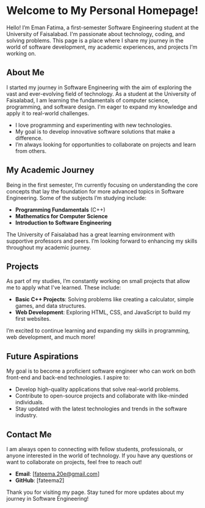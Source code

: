 # Welcome to My Personal Homepage!

Hello! I’m Eman Fatima, a first-semester Software Engineering student at the University of Faisalabad. I'm passionate about technology, coding, and solving problems. This page is a place where I share my journey in the world of software development, my academic experiences, and projects I’m working on.

## About Me

I started my journey in Software Engineering with the aim of exploring the vast and ever-evolving field of technology. As a student at the University of Faisalabad, I am learning the fundamentals of computer science, programming, and software design. I'm eager to expand my knowledge and apply it to real-world challenges.

- I love programming and experimenting with new technologies.
- My goal is to develop innovative software solutions that make a difference.
- I’m always looking for opportunities to collaborate on projects and learn from others.

## My Academic Journey

Being in the first semester, I’m currently focusing on understanding the core concepts that lay the foundation for more advanced topics in Software Engineering. Some of the subjects I’m studying include:
- **Programming Fundamentals** (C++)
- **Mathematics for Computer Science**
- **Introduction to Software Engineering**

The University of Faisalabad has a great learning environment with supportive professors and peers. I’m looking forward to enhancing my skills throughout my academic journey.

## Projects

As part of my studies, I’m constantly working on small projects that allow me to apply what I've learned. These include:
- **Basic C++ Projects**: Solving problems like creating a calculator, simple games, and data structures.
- **Web Development**: Exploring HTML, CSS, and JavaScript to build my first websites.


I’m excited to continue learning and expanding my skills in programming, web development, and much more!

## Future Aspirations

My goal is to become a proficient software engineer who can work on both front-end and back-end technologies. I aspire to:
- Develop high-quality applications that solve real-world problems.
- Contribute to open-source projects and collaborate with like-minded individuals.
- Stay updated with the latest technologies and trends in the software industry.

## Contact Me

I am always open to connecting with fellow students, professionals, or anyone interested in the world of technology. If you have any questions or want to collaborate on projects, feel free to reach out!

- **Email**: [fateema.20e@gmail.com]
- **GitHub**: [fateema2]

Thank you for visiting my page. Stay tuned for more updates about my journey in Software Engineering!


